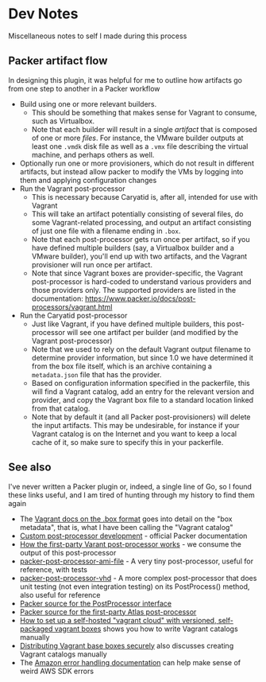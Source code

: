 # Dev Notes

Miscellaneous notes to self I made during this process

## Packer artifact flow

In designing this plugin, it was helpful for me to outline how artifacts go from one step to another in a Packer workflow

- Build using one or more relevant builders.
    - This should be something that makes sense for Vagrant to consume, such as Virtualbox.
    - Note that each builder will result in a single *artifact* that is composed of one or more *files*. For instance, the VMware builder outputs at least one `.vmdk` disk file as well as a `.vmx` file describing the virtual machine, and perhaps others as well.
- Optionally run one or more provisioners, which do not result in different artifacts, but instead allow packer to modify the VMs by logging into them and applying configuration changes
- Run the Vagrant post-processor
    - This is necessary because Caryatid is, after all, intended for use with Vagrant
    - This will take an artifact potentially consisting of several files, do some Vagrant-related processing, and output an artifact consisting of just one file with a filename ending in `.box`.
    - Note that each post-processor gets run once per artifact, so if you have defined multiple builders (say, a Virtualbox builder and a VMware builder), you'll end up with two artifacts, and the Vagrant provisioner will run once per artifact.
    - Note that since Vagrant boxes are provider-specific, the Vagrant post-processor is hard-coded to understand various providers and those providers only. The supported providers are listed in the documentation: https://www.packer.io/docs/post-processors/vagrant.html
- Run the Caryatid post-processor
    - Just like Vagrant, if you have defined multiple builders, this post-processor will see one artifact per builder (and modified by the Vagrant post-processor)
    - Note that we used to rely on the default Vagrant output filename to determine provider information, but since 1.0 we have determined it from the box file itself, which is an archive containing a `metadata.json` file that has the provider.
    - Based on configuration information specified in the packerfile, this will find a Vagrant catalog, add an entry for the relevant version and provider, and copy the Vagrant box file to a standard location linked from that catalog.
    - Note that by default it (and all Packer post-provisioners) will delete the input artifacts. This may be undesirable, for instance if your Vagrant catalog is on the Internet and you want to keep a local cache of it, so make sure to specify this in your packerfile.

## See also

I've never written a Packer plugin or, indeed, a single line of Go, so I found these links useful, and I am tired of hunting through my history to find them again

- The [Vagrant docs on the .box format](https://www.vagrantup.com/docs/boxes/format.html) goes into detail on the "box metadata", that is, what I have been calling the "Vagrant catalog"
- [Custom post-processor development](https://www.packer.io/docs/extend/post-processor.html) - official Packer documentation
- [How the first-party Varant post-processor works](https://www.packer.io/docs/post-processors/vagrant.html) - we consume the output of this post-processor
- [packer-post-processor-ami-file](https://github.com/scopely/packer-post-processor-ami-file) - A very tiny post-processor, useful for reference, with tests
- [packer-post-processor-vhd](https://github.com/benwebber/packer-post-processor-vhd) - A more complex post-processor that does unit testing (not even integration testing) on its PostProcess() method, also useful for reference
- [Packer source for the PostProcessor interface](https://github.com/mitchellh/packer/blob/master/packer/post_processor.go)
- [Packer source for the first-party Atlas post-processor](https://github.com/mitchellh/packer/blob/master/post-processor/atlas/post-processor.go)
- [How to set up a self-hosted "vagrant cloud" with versioned, self-packaged vagrant boxes](https://github.com/hollodotme/Helpers/blob/master/Tutorials/vagrant/self-hosted-vagrant-boxes-with-versioning.md) shows you how to write Vagrant catalogs manually
- [Distributing Vagrant base boxes securely](http://chase-seibert.github.io/blog/2014/05/18/vagrant-authenticated-private-box-urls.html) also discusses creating Vagrant catalogs manually
- The [Amazon error handling documentation](http://docs.aws.amazon.com/sdk-for-go/v1/developer-guide/handling-errors.html) can help make sense of weird AWS SDK errors


